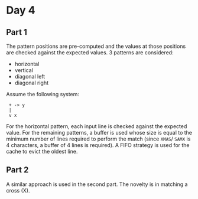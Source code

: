 # Day 4

## Part 1

The pattern positions are pre-computed and the values at those positions are checked against the expected values. 3 patterns are considered:

- horizontal
- vertical
- diagonal left
- diagonal right

Assume the following  system:

```text
 + -> y
 |
 v x
```

For the horizontal pattern, each input line is checked against the expected value. For the remaining patterns, a buffer is used whose size is equal to the minimum number of lines required to perform the match (since `XMAS`/ `SAMX` is 4 characters, a buffer of 4 lines is required). A FIFO strategy is used for the cache to evict the oldest line.

## Part 2

A similar approach is used in the second part. The novelty is in matching a cross (X).
